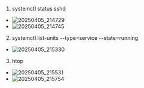 1. systemctl status sshd
- ![20250405_214729](https://github.com/user-attachments/assets/523ba310-c0f2-4e22-9f68-b232e15ae1e3)
- ![20250405_214745](https://github.com/user-attachments/assets/8140825e-a4c9-43ba-9e21-632487e5320d)
2. systemctl list-units --type=service --state=running
- ![20250405_215330](https://github.com/user-attachments/assets/5d83bc7c-40f1-4dc2-a614-9f99e21b0cd3)
3. htop
- ![20250405_215531](https://github.com/user-attachments/assets/bd4a01cf-aa26-4a6f-9857-8c227acc6f70)
- ![20250405_215754](https://github.com/user-attachments/assets/37eafa3a-c4c3-4f28-98a5-cdb53dd07292)



